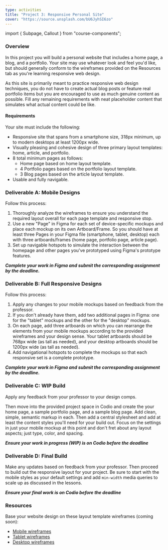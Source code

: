 ```yaml
---
type: activities
title: "Project 3: Responsive Personal Site"
cover: "https://source.unsplash.com/bU6JyhSI6zo"
---
```

import { Subpage, Callout } from "course-components";

<Subpage slug="overall">

### Overview

In this project you will build a personal website that includes a home page, a blog, and a portfolio. Your site may use whatever look and feel you'd like, but should generally conform to the wireframes provided on the Resources tab as you're learning responsive web design.

As this site is primarily meant to practice responsive web design techniques, you do not have to create actual blog posts or feature real portfolio items but you are encouraged to use as much genuine content as possible. Fill any remaining requirements with neat placeholder content that simulates what actual content could be like.

#### Requirements

Your site must include the following:

- Responsive site that spans from a smartphone size, 318px minimum, up to modern desktops at least 1200px wide.
- Visually pleasing and cohesive design of three primary layout templates: home, article, and portfolio.
- 8 total minimum pages as follows:
  - Home page based on home layout template.
  - 4 Portfolio pages based on the portfolio layout template.
  - 3 Blog pages based on the article layout template.
- Usable and fully navigable.

</Subpage>
<Subpage slug="a">

### Deliverable A: Mobile Designs

Follow this process:

1. Thoroughly analyze the wireframes to ensure you understand the required layout overall for each page template and responsive stop.
2. Use a new "Page" in Figma for each set of device-specific mockups and place each mockup on its own Artboard/Frame. So you should have at least three Pages in your Figma file (smartphone, tablet, desktop) each with three artboards/frames (home page, portfolio page, article page).
3. Set up navigable hotspots to simulate the interaction between the homepage and other pages you've prototyped using Figma's prototype features.

***Complete your work in Figma and submit the corresponding assignment by the deadline.***

</Subpage>
<Subpage slug="b">

### Deliverable B: Full Responsive Designs

Follow this process:

1. Apply any changes to your mobile mockups based on feedback from the professor.
2. If you don't already have them, add two additional pages in Figma: one for the "tablet" mockups and the other for the "desktop" mockups.
3. On each page, add three artboards on which you can rearrange the elements from your mobile mockups according to the provided wireframes and your design sense. Your tablet artboards should be 768px wide (as tall as needed), and your desktop artboards should be 1200px wide (as tall as needed).
4. Add navigational hotspots to complete the mockups so that each responsive set is a complete prototype.

***Complete your work in Figma and submit the corresponding assignment by the deadline.***

</Subpage>
<Subpage slug="c">

### Deliverable C: WIP Build

Apply any feedback from your professor to your design comps.

Then move into the provided project space in Codio and create the your home page, a sample portfolio page, and a sample blog page. Add clean, simple, semantic markup in each. Then add a central stylesheet and add at least the content styles you'll need for your build out. Focus on the settings in just your mobile mockup at this point and don't fret about any layout aspects; just type, color, and spacing.

***Ensure your work in progress (WIP) is on Codio before the deadline***

</Subpage>
<Subpage slug="d">

### Deliverable D: Final Build

Make any updates based on feedback from your professor. Then proceed to build out the responsive layout for your project. Be sure to start with the mobile styles as your default settings and add `min-width` media queries to scale up as discussed in the lessons.

***Ensure your final work is on Codio before the deadline***

</Subpage>
<Subpage slug="resoruces">

### Resources

Base your website design on these layout template wireframes (coming soon):

- [Mobile wireframes](https://invis.io/GEQJ0D3TZKS)
- [Tablet wireframes](https://invis.io/67QK2FV5GS3)
- [Desktop wireframes](https://invis.io/UVQK2FT3YCB)

</Subpage>
